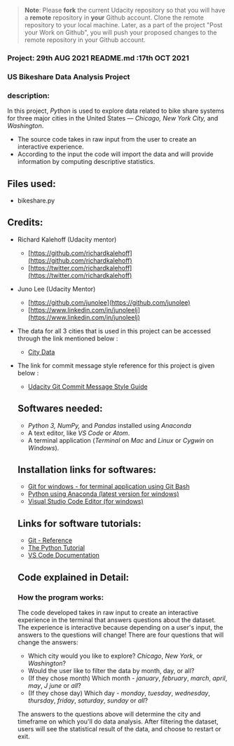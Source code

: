 >**Note**: Please **fork** the current Udacity repository so that you will have a **remote** repository in **your** Github account. Clone the remote repository to your local machine. Later, as a part of the project "Post your Work on Github", you will push your proposed changes to the remote repository in your Github account.

### Project: 29th AUG 2021 README.md :17th OCT 2021


### **US Bikeshare Data Analysis Project**

### **description:**
In this project, _Python_ is used to explore data related to bike share systems for three major cities in the United States — _Chicago, New York City,_ and _Washington_.
- The source code takes in raw input from the user to create an interactive experience.
- According to the input the code will import the data and will provide information by computing descriptive statistics.

## **Files used:**
* bikeshare.py

## **Credits:**
* Richard Kalehoff (Udacity mentor)
    - [https://github.com/richardkalehoff](https://github.com/richardkalehoff)
    - [https://twitter.com/richardkalehoff](https://twitter.com/richardkalehoff)

* Juno Lee (Udacity Mentor)
    - [https://github.com/junolee](https://github.com/junolee)
    - [https://www.linkedin.com/in/junoleelj](https://www.linkedin.com/in/junoleelj)

* The data for all 3 cities that is used in this project can be accessed through the link mentioned below :
    - [City Data](https://drive.google.com/file/d/1km4EggJaSvHos_7KKFuHoJxbh-StyM4G/view?usp=sharing)

* The link for commit message style reference for this project is given below :
    - [Udacity Git Commit Message Style Guide](https://udacity.github.io/git-styleguide/)


    ## **Softwares needed:**
    * _Python 3, NumPy,_ and _Pandas_ installed using _Anaconda_
    * A text editor, like _VS Code_ or _Atom_.
    * A terminal application (_Terminal_ on _Mac_ and _Linux_ or _Cygwin_ on _Windows_).

    ## **Installation links for softwares:**
    * [Git for windows - for terminal application using Git Bash](https://gitforwindows.org/)
    * [Python using Anaconda (latest version for windows)](https://www.anaconda.com/distribution/)
    * [Visual Studio Code Editor (for windows)](https://code.visualstudio.com/docs/setup/windows)

    ## **Links for software tutorials:**
    * [Git - Reference](https://git-scm.com/docs)
    * [The Python Tutorial](https://docs.python.org/3/tutorial/index.html)
    * [VS Code Documentation](https://code.visualstudio.com/docs)

    ## **Code explained in Detail:**
    ### **How the program works:**
    The code developed takes in raw input to create an interactive experience in the terminal that answers questions about the dataset. The experience is interactive because depending on a user's input, the answers to the questions will change! There are four questions that will change the answers:

    * Which city would you like to explore? _Chicago_, _New York_, or _Washington_?
    * Would the user like to filter the data by month, day, or all?
    * (If they chose month) Which month - _january_, _february_, _march_, _april_, _may_, _J
    june_ or _all_?
    * (If they chose day) Which day - _monday_, _tuesday_, _wednesday_, _thursday_, _friday_, _saturday_, _sunday_ or _all_?

    The answers to the questions above will determine the city and timeframe on which you'll do data analysis. After filtering the dataset, users will see the statistical result of the data, and choose to restart or exit.
